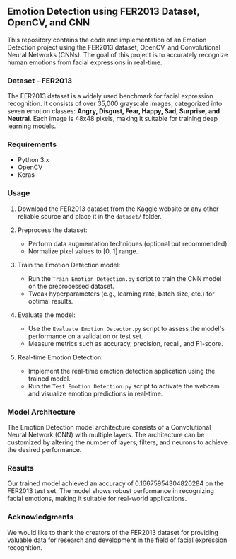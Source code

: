 ## Emotion Detection using FER2013 Dataset, OpenCV, and CNN

This repository contains the code and implementation of an Emotion Detection project using the FER2013 dataset, OpenCV, and Convolutional Neural Networks (CNNs). The goal of this project is to accurately recognize human emotions from facial expressions in real-time.

### Dataset - FER2013

The FER2013 dataset is a widely used benchmark for facial expression recognition. It consists of over 35,000 grayscale images, categorized into seven emotion classes: **Angry, Disgust, Fear, Happy, Sad, Surprise, and Neutral**. Each image is 48x48 pixels, making it suitable for training deep learning models.

### Requirements

- Python 3.x
- OpenCV
- Keras
  
### Usage

1. Download the FER2013 dataset from the Kaggle website or any other reliable source and place it in the `dataset/` folder.

2. Preprocess the dataset:

   - Perform data augmentation techniques (optional but recommended).
   - Normalize pixel values to [0, 1] range.

3. Train the Emotion Detection model:

   - Run the `Train Emotion Detection.py` script to train the CNN model on the preprocessed dataset.
   - Tweak hyperparameters (e.g., learning rate, batch size, etc.) for optimal results.

4. Evaluate the model:

   - Use the `Evaluate Emotion Detector.py` script to assess the model's performance on a validation or test set.
   - Measure metrics such as accuracy, precision, recall, and F1-score.

5. Real-time Emotion Detection:

   - Implement the real-time emotion detection application using the trained model.
   - Run the `Test Emotion Detection.py` script to activate the webcam and visualize emotion predictions in real-time.

### Model Architecture

The Emotion Detection model architecture consists of a Convolutional Neural Network (CNN) with multiple layers. The architecture can be customized by altering the number of layers, filters, and neurons to achieve the desired performance.

### Results

Our trained model achieved an accuracy of 0.16675954304820284 on the FER2013 test set. The model shows robust performance in recognizing facial emotions, making it suitable for real-world applications.

### Acknowledgments

We would like to thank the creators of the FER2013 dataset for providing valuable data for research and development in the field of facial expression recognition.
